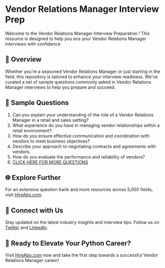 # Vendor Relations Manager Interview Prep

Welcome to the Vendor Relations Manager Interview Preparation ! This resource is designed to help you ace your Vendor Relations Manager interviews with confidence.

## 🚀 Overview

Whether you're a seasoned Vendor Relations Manager or just starting in the field, this repository is tailored to enhance your interview readiness. We've curated a set of sample questions commonly asked in Vendor Relations Manager interviews to help you prepare and succeed.

## 📝 Sample Questions

1. Can you explain your understanding of the role of a Vendor Relations Manager in a retail and sales setting?
2. What experience do you have in managing vendor relationships within a retail environment?
3. How do you ensure effective communication and coordination with vendors to meet business objectives?
4. Describe your approach to negotiating contracts and agreements with vendors.
5. How do you evaluate the performance and reliability of vendors?
6. [CLICK HERE FOR MORE QUESTIONS](https://hireabo.com/job/22_3_15/Vendor%20Relations%20Manager)

## 🌐 Explore Further

For an extensive question bank and more resources across 5,000 fields, visit [HireAbo.com](https://www.hireabo.com).

## 📱 Connect with Us

Stay updated on the latest industry insights and interview tips. Follow us on [Twitter](https://twitter.com/hireabo) and [LinkedIn](https://www.linkedin.com/in/hire-abo-3609972a8/).

## 🚀 Ready to Elevate Your Python Career?

Visit [HireAbo.com](https://www.hireabo.com) now and take the first step towards a successful Vendor Relations Manager career!
